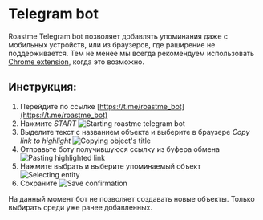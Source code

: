 # Telegram bot

Roastme Telegram bot позволяет добавлять упоминания даже с мобильных устройств, или из браузеров, где раширение не поддерживается. Тем не менее мы всегда рекомендуем использовать [Chrome extension](http://example.com), когда это возможно.

## Инструкция:

1. Перейдите по ссылке [https://t.me/roastme_bot](https://t.me/roastme_bot)
2. Нажмите _START_ ![Starting roastme telegram bot](pages/telegram/start_bot.webp)
3. Выделите текст с названием объекта и выберите в браузере _Copy link to highlight_ ![Copying object's title](pages/telegram/context_menu.webp)
4. Отправьте боту получившуюся ссылку из буфера обмена ![Pasting highlighted link](pages/telegram/pasted_link.webp)
5. Нажмите выбрать и выберите упоминаемый объект ![Selecting entity](pages/telegram/selecting_entity.webp)
6. Сохраните ![Save confirmation](pages/telegram/save_confirmation.webp)

На данный момент бот не позволяет создавать новые объекты. Только выбирать среди уже ранее добавленных.
